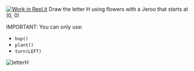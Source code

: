 [![Work in Repl.it](https://classroom.github.com/assets/work-in-replit-14baed9a392b3a25080506f3b7b6d57f295ec2978f6f33ec97e36a161684cbe9.svg)](https://classroom.github.com/online_ide?assignment_repo_id=3017987&assignment_repo_type=AssignmentRepo)
Draw the letter H using flowers with a Jeroo that starts at (0, 0)

IMPORTANT:  You can only use:
* ```hop()```
* ```plant()```
* ```turn(LEFT)```

![letterH](https://user-images.githubusercontent.com/28961298/89064889-67b49400-d330-11ea-9bbf-446662d8e1a1.jpg)



